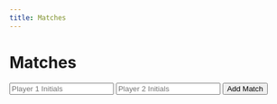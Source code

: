 ```yaml
---
title: Matches
---
```


# Matches
<form id="matchForm">
  <input type="text" id="player1" placeholder="Player 1 Initials" required>
  <input type="text" id="player2" placeholder="Player 2 Initials" required>
  <button type="submit">Add Match</button>
</form>

<ul id="matchesList"></ul>

<script>
  const form = document.getElementById('matchForm');
  const list = document.getElementById('matchesList');

  form.addEventListener('submit', function(e) {
    e.preventDefault();
    const p1 = document.getElementById('player1').value;
    const p2 = document.getElementById('player2').value;

    const li = document.createElement('li');
    li.textContent = `${p1} vs ${p2}`;
    list.appendChild(li);

    form.reset();
  });
</script>
